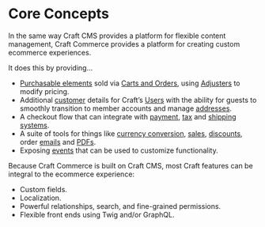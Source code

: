 # Core Concepts

In the same way Craft CMS provides a platform for flexible content management, Craft Commerce provides a platform for creating custom ecommerce experiences.

It does this by providing...

- [Purchasable elements](purchasables.md) sold via [Carts and Orders](orders-carts.md), using [Adjusters](../extend/adjusters.md) to modify pricing.
- Additional [customer](customers.md) details for Craft’s [Users](/5.x/reference/element-types/users.md) with the ability for guests to smoothly transition to member accounts and manage [addresses](addresses.md).
- A checkout flow that can integrate with [payment](gateways.md), [tax](tax.md) and [shipping systems](shipping.md).
- A suite of tools for things like [currency conversion](currencies.md), [sales](sales.md), [discounts](discounts.md), order [emails](emails.md) and [PDFs](pdfs.md).
- Exposing [events](../extend/events.md) that can be used to customize functionality.

Because Craft Commerce is built on Craft CMS, most Craft features can be integral to the ecommerce experience:

- Custom fields.
- Localization.
- Powerful relationships, search, and fine-grained permissions.
- Flexible front ends using Twig and/or GraphQL.
